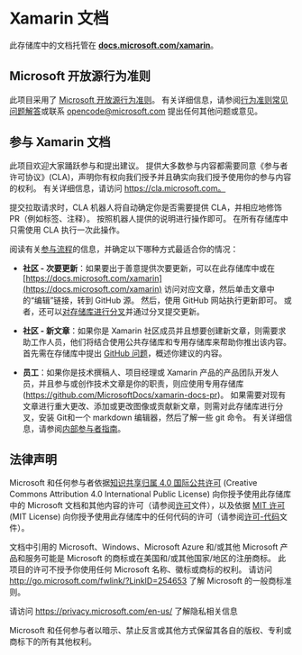 # <a name="xamarin-documentation"></a>Xamarin 文档

此存储库中的文档托管在 [ **docs.microsoft.com/xamarin**](https://docs.microsoft.com/xamarin)。

## <a name="microsoft-open-source-code-of-conduct"></a>Microsoft 开放源行为准则

此项目采用了 [Microsoft 开放源行为准则](https://opensource.microsoft.com/codeofconduct/)。
有关详细信息，请参阅[行为准则常见问题解答](https://opensource.microsoft.com/codeofconduct/faq/)或联系 [opencode@microsoft.com](mailto:opencode@microsoft.com) 提出任何其他问题或意见。

## <a name="contribute-to-xamarin-documentation"></a>参与 Xamarin 文档

此项目欢迎大家踊跃参与和提出建议。  提供大多数参与内容都需要同意《参与者许可协议》(CLA)，声明你有权向我们授予并且确实向我们授予使用你的参与内容的权利。 有关详细信息，请访问 https://cla.microsoft.com。

提交拉取请求时，CLA 机器人将自动确定你是否需要提供 CLA，并相应地修饰 PR（例如标签、注释）。 按照机器人提供的说明进行操作即可。 在所有存储库中只需使用 CLA 执行一次此操作。

阅读有关[参与流程](CONTRIBUTING.md)的信息，并确定以下哪种方式最适合你的情况：

* **社区 - 次要更新**：如果要出于善意提供次要更新，可以在此存储库中或在 [https://docs.microsoft.com/xamarin](https://docs.microsoft.com/xamarin) 访问对应文章，然后单击文章中的“编辑”链接，转到 GitHub 源。 然后，使用 GitHub 网站执行更新即可。 或者，还可以[对存储库进行分叉](CONTRIBUTING.md)并通过分叉提交更新。

* **社区 - 新文章**：如果你是 Xamarin 社区成员并且想要创建新文章，则需要求助工作人员，他们将结合使用公共存储库和专用存储库来帮助你推出该内容。 首先需在存储库中提出 [GitHub 问题](https://github.com/MicrosoftDocs/xamarin-docs/issues)，概述你建议的内容。

* **员工**：如果你是技术撰稿人、项目经理或 Xamarin 产品的产品团队开发人员，并且参与或创作技术文章是你的职责，则应使用专用存储库 (https://github.com/MicrosoftDocs/xamarin-docs-pr)。 如果需要对现有文章进行重大更改、添加或更改图像或贡献新文章，则需对此存储库进行分叉，安装 Git和一个 markdown 编辑器，然后了解一些 git 命令。 有关详细信息，请参阅[内部参与者指南](https://review.docs.microsoft.com/help/contribute/?branch=master)。

## <a name="legal-notices"></a>法律声明

Microsoft 和任何参与者依据[知识共享归属 4.0 国际公共许可](https://creativecommons.org/licenses/by/4.0/legalcode) (Creative Commons Attribution 4.0 International Public License) 向你授予使用此存储库中的 Microsoft 文档和其他内容的许可（请参阅[许可](LICENSE)文件），以及依据 [MIT 许可](https://opensource.org/licenses/MIT) (MIT License) 向你授予使用此存储库中的任何代码的许可（请参阅[许可-代码](LICENSE-CODE)文件）。

文档中引用的 Microsoft、Windows、Microsoft Azure 和/或其他 Microsoft 产品和服务可能是 Microsoft 的商标或在美国和/或其他国家/地区的注册商标。
此项目的许可不授予你使用任何 Microsoft 名称、徽标或商标的权利。
请访问 http://go.microsoft.com/fwlink/?LinkID=254653 了解 Microsoft 的一般商标准则。

请访问 https://privacy.microsoft.com/en-us/ 了解隐私相关信息

Microsoft 和任何参与者以暗示、禁止反言或其他方式保留其各自的版权、专利或商标下的所有其他权利。
